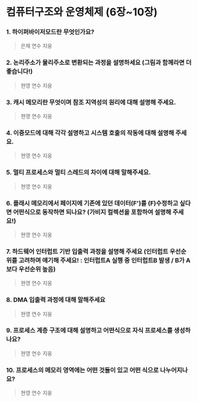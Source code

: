# 컴퓨터구조와 운영체제 (6장~10장)

### 1. 하이퍼바이저모드란 무엇인가요?

> 은채
> 연수
> 지웅

### 2. 논리주소가 물리주소로 변환되는 과정을 설명하세요 (그림과 함께라면 더 좋습니다!)

> 현영
> 연수
> 지웅

### 3. 캐시 메모리란 무엇이며 참조 지역성의 원리에 대해 설명해 주세요.

> 현영
> 연수
> 지웅

### 4. 이중모드에 대해 각각 설명하고 시스템 호출의 작동에 대해 설명해 주세요.

> 현영
> 연수
> 지웅

### 5. 멀티 프로세스와 멀티 스레드의 차이에 대해 말해주세요.

> 현영
> 연수
> 지웅

### 6. 플래시 메모리에서 페이지에 기존에 있던 데이터(F')를 (F)수정하고 싶다면 어떤식으로 동작하면 되나요? (가비지 컬렉션을 포함하여 설명해 주세요!)

> 현영
> 연수
> 지웅

### 7. 하드웨어 인터럽트 기반 입출력 과정을 설명해 주세요 (인터럽트 우선순위를 고려하며 얘기해 주세요! : 인터럽트A 실행 중 인터럽트B 발생 / B가 A보다 우선순위 높음)

> 현영
> 연수
> 지웅

### 8. DMA 입출력 과정에 대해 말해주세요

> 현영
> 연수
> 지웅

### 9. 프로세스 계층 구조에 대해 설명하고 어떤식으로 자식 프로세스를 생성하나요?

> 현영
> 연수
> 지웅

### 10. 프로세스의 메모리 영역에는 어떤 것들이 있고 어떤 식으로 나누어지나요?

> 현영
> 연수
> 지웅
